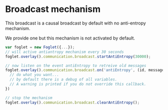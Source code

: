# Broadcast mechanism

This broadcast is a causal broadcast by default with no anti-entropy mechanism.

We provide one but this mechanism is not activated by default.

```javascript
var foglet = new Foglet({...});
// will active antiantropy mechanism every 30 seconds
foglet.overlay().communication.broadcast.startAntiEntropy(30000);

// now listen on the event antiEntropy to retreive old messages
foglet.overlay().communication.broadcast.on('antiEntropy', (id, messageCausality, ourCausality) => {
  // do what you want...
  // by default there is a debug of all variables.
  // A warning is printed if you do not override this callback.
})

// stop the mechanism
foglet.overlay().communication.broadcast.clearAntiEntropy();
```
